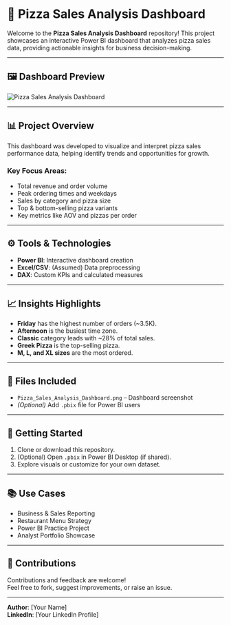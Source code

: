 # 🍕 Pizza Sales Analysis Dashboard

Welcome to the **Pizza Sales Analysis Dashboard** repository! This project showcases an interactive Power BI dashboard that analyzes pizza sales data, providing actionable insights for business decision-making.

---

## 🖼️ Dashboard Preview

![Pizza Sales Analysis Dashboard](./Pizza_Sales_Analysis_Dashboard.png)

---

## 📊 Project Overview

This dashboard was developed to visualize and interpret pizza sales performance data, helping identify trends and opportunities for growth.

### Key Focus Areas:
- Total revenue and order volume
- Peak ordering times and weekdays
- Sales by category and pizza size
- Top & bottom-selling pizza variants
- Key metrics like AOV and pizzas per order

---

## ⚙️ Tools & Technologies

- **Power BI**: Interactive dashboard creation
- **Excel/CSV**: (Assumed) Data preprocessing
- **DAX**: Custom KPIs and calculated measures

---

## 📈 Insights Highlights

- **Friday** has the highest number of orders (~3.5K).
- **Afternoon** is the busiest time zone.
- **Classic** category leads with ~28% of total sales.
- **Greek Pizza** is the top-selling pizza.
- **M, L, and XL sizes** are the most ordered.

---

## 📂 Files Included

- `Pizza_Sales_Analysis_Dashboard.png` – Dashboard screenshot  
- *(Optional)* Add `.pbix` file for Power BI users

---

## 🚀 Getting Started

1. Clone or download this repository.
2. (Optional) Open `.pbix` in Power BI Desktop (if shared).
3. Explore visuals or customize for your own dataset.

---

## 📚 Use Cases

- Business & Sales Reporting
- Restaurant Menu Strategy
- Power BI Practice Project
- Analyst Portfolio Showcase

---

## 🤝 Contributions

Contributions and feedback are welcome!  
Feel free to fork, suggest improvements, or raise an issue.

---

**Author**: [Your Name]  
**LinkedIn**: [Your LinkedIn Profile]
